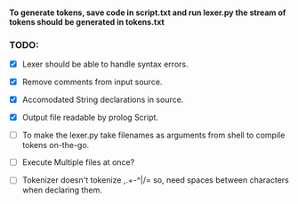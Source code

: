 #### To generate tokens, save code in script.txt and run lexer.py the stream of tokens should be generated in tokens.txt


### TODO:
- [x] Lexer should be able to handle syntax errors.
- [x] Remove comments from input source.
- [x] Accomodated String declarations in source.
- [x] Output file readable by prolog Script.
- [ ] To make the lexer.py take filenames as arguments from shell to compile tokens on-the-go. 
- [ ] Execute Multiple files at once?
- [ ] Tokenizer doesn't tokenize ,.+-^|/\= so, need spaces between characters when declaring them. 

